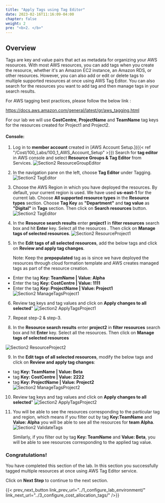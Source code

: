 ```yaml
---
title: "Apply Tags using Tag Editor"
date: 2023-02-16T11:16:09-04:00
chapter: false
weight: 2
pre: "<b>2. </b>"
---
```

## Overview

Tags are key and value pairs that act as metadata for organizing your AWS resources. With most AWS resources, you can add tags when you create the resource, whether it's an Amazon EC2 instance, an Amazon RDS, or other resources. However, you can also add or edit or delete tags to multiple supported resources at once using AWS Tag Editor. You can also search for the resources you want to add tag and then manage tags in your search results.

For AWS tagging best practices, please follow the below link :

<https://docs.aws.amazon.com/general/latest/gr/aws_tagging.html>

For our lab we will use **CostCentre**, **ProjectName** and **TeamName** tag keys for the resources created for Project1 and Project2.


#### Console:

1. Log in to **member account** created in [AWS Account Setup.]({{< ref "/Cost/100_Labs/100_1_AWS_Account_Setup" >}}) Search for **tag editor** in AWS console and select **Resource Groups & Tag Editor** from Services.
 ![Section2 ResourceGroupEditor](/Cost/200_Cost_Category/Images/section2/resourceGroupTagEditorService.png)

2. In the navigation pane on the left, choose **Tag Editor** under Tagging.
 ![Section2 TagEditor](/Cost/200_Cost_Category/Images/section2/tagEditor.png)

3. Choose the AWS Region in which you have deployed the resources. By
    default, your current region is used. We have used **us-east-1** for the current
    lab. Choose **All supported resource types** in the **Resource types** section. Choose **Tag Key** as **"Department"** and **tag value** as
    **"Digital"** in **Tags** section. Then click on **Search resources** button.
 ![Section2 TagEditor](/Cost/200_Cost_Category/Images/section2/tagEditorFindResources.png)

4. In the **Resource search results** enter **project1** in **filter resources** search box and hit **Enter** key. Select all the resources . Then click on **Manage tags of selected resources**.
 ![Section2 ResourceProject1](/Cost/200_Cost_Category/Images/section2/resourceSearchResultProject1.png)

5. In the **Edit tags of all selected resources**, add the below tags and click on **Review and apply tag changes**.

   Note: Keep the **prepopulated** tag as is since we have deployed the resources
    through cloud formation template and AWS creates managed tags as
    part of the resource creation.

- Enter the tag **Key: TeamName | Value: Alpha**
- Enter the tag **Key: CostCentre | Value: 1111**
- Enter the tag **Key: ProjectName | Value: Project1**
 ![Section2 ManageTagsProject1](/Cost/200_Cost_Category/Images/section2/manageTagsProject1.png)

6. Review tag keys and tag values and click on **Apply changes to all selected**"
 ![Section2 ApplyTagsProject1](/Cost/200_Cost_Category/Images/section2/applyTagChangesProject1.png)

7. Repeat step-2 & step-3.

8. In the **Resource search results** enter **project2** in **filter resources** search box and hit **Enter** key. Select all the resources. Then click on **Manage tags of selected resources**

 ![Section2 ResourceProject2](/Cost/200_Cost_Category/Images/section2/resourceSearchResultProject2.png)

9. In the **Edit tags of all selected resources**, modify the below tags and click on **Review and apply tag changes**:

- tag **Key: TeamName | Value: Beta**
- tag **Key: CostCentre | Value: 2222**
- tag **Key: ProjectName | Value: Project2**
 ![Section2 ManageTagsProject2](/Cost/200_Cost_Category/Images/section2/manageTagsProject2.png)

10. Review tag keys and tag values and click on **Apply changes to all selected**"
    ![Section2 ApplyTagsProject2](/Cost/200_Cost_Category/Images/section2/applyTagChangesProject2.png)

11. You will be able to see the resources corresponding to the
     particular tag and region, which means if you filter out by tag **Key:TeamName** and **Value: Alpha** you will be able to see all the resources
     for **team Alpha**.  ![Section2 ValidateTags](/Cost/200_Cost_Category/Images/section2/validateTagsTeamAlpha.png)
   
    Similarly, if you filter out by tag **Key: TeamName** and **Value: Beta**, you will be able to see resources corresponding to the applied tag value.



   

### Congratulations!

You have completed this section of the lab. In this section you
successfully tagged multiple resources at once using AWS Tag Editor
service.

Click on **Next Step** to continue to the next section.

{{< prev_next_button link_prev_url="../1_configure_lab_environment/" link_next_url="../3_configure_cost_allocation_tags/" />}}
